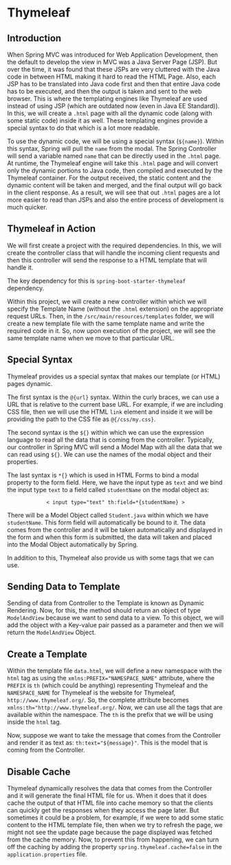 # Thymeleaf

## Introduction
<div>
    <p>When Spring MVC was introduced for Web Application Development, then the default to develop the view in MVC was a Java Server Page (JSP). But over the time, it was found that these JSPs are very cluttered with the Java code in between HTML making it hard to read the HTML Page. Also, each JSP has to be translated into Java code first and then that entire Java code has to be executed, and then the output is taken and sent to the web browser. This is where the templating engines like Thymeleaf are used instead of using JSP (which are outdated now (even in Java EE Standard)). In this, we will create a <code>.html</code> page with all the dynamic code (along with some static code) inside it as well. These templating engines provide a special syntax to do that which is a lot more readable.</p>
    <p>To use the dynamic code, we will be using a special syntax (<code>${name}</code>). Within this syntax, Spring will pull the <code>name</code> from the modal. The Spring Controller will send a variable named <code>name</code> that can be directly used in the <code>.html</code> page. At runtime, the Thymeleaf engine will take this <code>.html</code> page and will convert only the dynamic portions to Java code, then compiled and executed by the Thymeleaf container. For the output received, the static content and the dynamic content will be taken and merged, and the final output will go back in the client response. As a result, we will see that out <code>.html</code> pages are a lot more easier to read than JSPs and also the entire process of development is much quicker.</p>
</div>

## Thymeleaf in Action
<div>
    <p>We will first create a project with the required dependencies. In this, we will create the controller class that will handle the incoming client requests and then this controller will send the response to a HTML template that will handle it.</p>
    <p>The key dependency for this is <code>spring-boot-starter-thymeleaf</code> dependency.</p>
    <p>Within this project, we will create a new controller within which we will specify the Template Name (without the <code>.html</code> extension) on the appropriate request URLs. Then, in the <code>/src/main/resources/templates</code> folder, we will create a new template file with the same template name and write the required code in it. So, now upon execution of the project, we will see the same template name when we move to that particular URL.</p>
</div>

## Special Syntax
<div>
    <p>Thymeleaf provides us a special syntax that makes our template (or HTML) pages dynamic.</p>
    <p>The first syntax is the <code>@{url}</code> syntax. Within the curly braces, we can use a URL that is relative to the current base URL. For example, if we are including CSS file, then we will use the HTML <code>link</code> element and inside it we will be providing the path to the CSS file as <code>@{/css/my.css}</code>.</p>
    <p>The second syntax is the <code>${}</code> within which we can use the expression language to read all the data that is coming from the controller. Typically, our controller in Spring MVC will send a Model Map with all the data that we can read using <code>${}</code>. We can use the names of the modal object and their properties.</p>
    <p>The last syntax is <code>*{}</code> which is used in HTML Forms to bind a modal property to the form field. Here, we have the input type as <code>text</code> and we bind the input type <code>text</code> to a field called <code>studentName</code> on the modal object as:</p>
    <center><code>< input type="text" th:field=*{studentName} ></code></center>
    <p>There will be a Model Object called <code>Student.java</code> within which we have <code>studentName</code>. This form field will automatically be bound to it. The data comes from the controller and it will be taken automatically and displayed in the form and when this form is submitted, the data will taken and placed into the Modal Object automatically by Spring.</p>
    <p>In addition to this, Thymeleaf also provide us with some tags that we can use.</p>
</div>

## Sending Data to Template
<div>
    <p>Sending of data from Controller to the Template is known as Dynamic Rendering. Now, for this, the method should return an object of type <code>ModelAndView</code> because we want to send data to a view. To this object, we will add the object with a Key-value pair passed as a parameter and then we will return the <code>ModelAndView</code> Object.</p>
</div>

## Create a Template
<div>
    <p>Within the template file <code>data.html</code>, we will define a new namespace with the <code>html</code> tag as using the <code>xmlns:PREFIX="NAMESPACE_NAME"</code> attribute, where the <code>PREFIX</code> is <code>th</code> (which could be anything) representing Thymeleaf and the <code>NAMESPACE_NAME</code> for Thymeleaf is the website for Thymeleaf, <code>http://www.thymeleaf.org/</code>. So, the complete attribute becomes <code>xmlns:th="http://www.thymeleaf.org/</code>. Now, we can use all the tags that are available within the namespace. The <code>th</code> is the prefix that we will be using inside the <code>html</code> tag.</p>
    <p>Now, suppose we want to take the message that comes from the Controller and render it as text as: <code>th:text="${message}"</code>. This is the model that is coming from the Controller.</p>
</div>

## Disable Cache
<div>
    <p>Thymeleaf dynamically resolves the data that comes from the Controller and it will generate the final HTML file for us. When it does that it does cache the output of that HTML file into cache memory so that the clients can quickly get the responses when they access the page later. But sometimes it could be a problem, for example, if we were to add some static content to the HTML template file, then when we try to refresh the page, we might not see the update page because the page displayed was fetched from the cache memory. Now, to prevent this from happening, we can turn off the caching by adding the property <code>spring.thymeleaf.cache=false</code> in the <code>application.properties</code> file.</p>
</div>